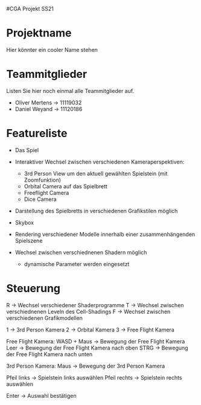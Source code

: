 #CGA Projekt SS21

# Projektname
Hier könnter ein cooler Name stehen

# Teammitglieder
Listen Sie hier noch einmal alle Teammitglieder auf.
- Oliver Mertens     ->   11119032
- Daniel Weyand     ->  11120186

# Featureliste
- Das Spiel

- Interaktiver Wechsel zwischen verschiedenen Kameraperspektiven:
  - 3rd Person View um den aktuell gewählten Spielstein (mit Zoomfunktion)
  - Orbital Camera auf das Spielbrett
  - Freeflight Camera
  - Dice Camera
  
- Darstellung des Spielbretts in verschiedenen Grafikstilen möglich
- Skybox 
- Rendering verschiedener Modelle innerhalb einer zusammenhängenden Spielszene
- Wechsel zwischen verschiednenen Shadern möglich
  - dynamische Parameter werden eingesetzt 

# Steuerung
R   ->   Wechsel verschiedener Shaderprogramme
T   ->   Wechsel zwischen verschiednenen Leveln des Cell-Shadings
F   ->   Wechsel zwischen verschiedenen Grafikmodellen

1   ->   3rd Person Kamera
2   ->   Orbital Kamera
3   ->   Free Flight Kamera

Free Flight Kamera:
WASD + Maus  ->  Bewegung der Free Flight Kamera
Leer  ->   Bewegung der Free Flight Kamera nach oben
STRG  ->   Bewegung der Free Flight Kamera nach unten

3rd Person Kamera:
Maus  ->   Bewegung der 3rd Person Kamera

Pfeil links   ->  Spielstein links auswählen
Pfeil rechts  ->   Spielstein rechts auswählen

Enter -> Auswahl bestätigen
